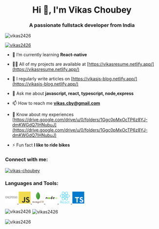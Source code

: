 <h1 align="center">Hi 👋, I'm Vikas Choubey</h1>
<h3 align="center">A passionate fullstack developer from India</h3>

<p align="left"> <img src="https://komarev.com/ghpvc/?username=vikas2426&label=Profile%20views&color=0e75b6&style=flat" alt="vikas2426" /> </p>

<p align="left"> <a href="https://github.com/ryo-ma/github-profile-trophy"><img src="https://github-profile-trophy.vercel.app/?username=vikas2426" alt="vikas2426" /></a> </p>

- 🌱 I’m currently learning **React-native**

- 👨‍💻 All of my projects are available at [https://vikasresume.netlify.app/](https://vikasresume.netlify.app/)

- 📝 I regularly write articles on [https://vikasjs-blog.netlify.app/](https://vikasjs-blog.netlify.app/)

- 💬 Ask me about **javascript, react, typescript, node,express**

- 📫 How to reach me **vikas.cby@gmail.com**

- 📄 Know about my experiences [https://drive.google.com/drive/u/0/folders/1Ggc0pMxOcTP6z8YJ-dmKWGdQ7IHNubuJ](https://drive.google.com/drive/u/0/folders/1Ggc0pMxOcTP6z8YJ-dmKWGdQ7IHNubuJ)

- ⚡ Fun fact **I like to ride bikes**

<h3 align="left">Connect with me:</h3>
<p align="left">
<a href="https://linkedin.com/in/vikas-choubey" target="blank"><img align="center" src="https://raw.githubusercontent.com/rahuldkjain/github-profile-readme-generator/neutral-icons/src/images/icons/Social/linked-in-alt.svg" alt="vikas-choubey" height="30" width="40" /></a>
</p>

<h3 align="left">Languages and Tools:</h3>
<p align="left"> <a href="https://expressjs.com" target="_blank"> <img src="https://raw.githubusercontent.com/devicons/devicon/master/icons/express/express-original-wordmark.svg" alt="express" width="40" height="40"/> </a> <a href="https://developer.mozilla.org/en-US/docs/Web/JavaScript" target="_blank"> <img src="https://raw.githubusercontent.com/devicons/devicon/master/icons/javascript/javascript-original.svg" alt="javascript" width="40" height="40"/> </a> <a href="https://www.mongodb.com/" target="_blank"> <img src="https://raw.githubusercontent.com/devicons/devicon/master/icons/mongodb/mongodb-original-wordmark.svg" alt="mongodb" width="40" height="40"/> </a> <a href="https://nodejs.org" target="_blank"> <img src="https://raw.githubusercontent.com/devicons/devicon/master/icons/nodejs/nodejs-original-wordmark.svg" alt="nodejs" width="40" height="40"/> </a> <a href="https://reactjs.org/" target="_blank"> <img src="https://raw.githubusercontent.com/devicons/devicon/master/icons/react/react-original-wordmark.svg" alt="react" width="40" height="40"/> </a> <a href="https://www.typescriptlang.org/" target="_blank"> <img src="https://raw.githubusercontent.com/devicons/devicon/master/icons/typescript/typescript-original.svg" alt="typescript" width="40" height="40"/> </a> </p>

<p><img align="left" src="https://github-readme-stats.vercel.app/api/top-langs?username=vikas2426&show_icons=true&locale=en&layout=compact" alt="vikas2426" /></p>

<p>&nbsp;<img align="center" src="https://github-readme-stats.vercel.app/api?username=vikas2426&show_icons=true&locale=en" alt="vikas2426" /></p>

<p><img align="center" src="https://github-readme-streak-stats.herokuapp.com/?user=vikas2426&" alt="vikas2426" /></p>
